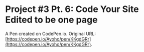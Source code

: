 # Project #3 Pt. 6: Code Your Site Edited to be one page

A Pen created on CodePen.io. Original URL: [https://codepen.io/Ayoho/pen/KKgdGRr](https://codepen.io/Ayoho/pen/KKgdGRr).


